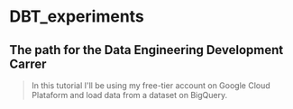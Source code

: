 # DBT_experiments

## The path for the Data Engineering Development Carrer

> In this tutorial I'll be using my free-tier account on Google Cloud Plataform and load data from a dataset on BigQuery.

